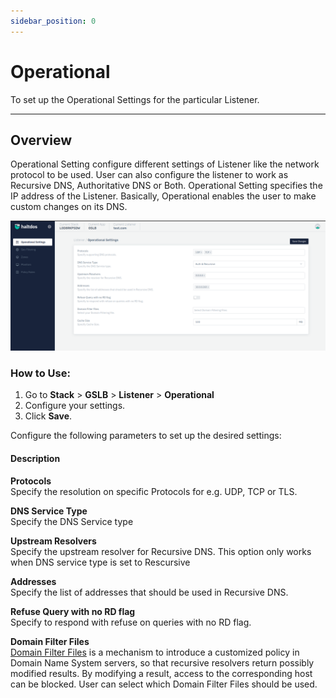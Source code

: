 ```yaml
---
sidebar_position: 0
---
```


# Operational

To set up the Operational Settings for the particular Listener.

---

## Overview

Operational Setting configure different settings of Listener like the network protocol to be used. User can also configure the listener to work as Recursive DNS, Authoritative DNS or Both. Operational Setting specifies the IP address of the Listener. Basically, Operational enables the user to make custom changes on its DNS.

![operational](/img/gslb/v2/operational.png)

### How to Use:
1. Go to  **Stack** > **GSLB** > **Listener** > **Operational**
2. Configure your settings.
3. Click **Save**.

Configure the following parameters to set up the desired settings:





#### Description

**Protocols**  
Specify the resolution on specific Protocols for e.g. UDP, TCP or TLS.  

**DNS Service Type**  
Specify the DNS Service type  

**Upstream Resolvers**  
Specify the upstream resolver for Recursive DNS. This option only works when DNS service type is set to Rescursive  

**Addresses**  
Specify the list of addresses that should be used in Recursive DNS.  

**Refuse Query with no RD flag**  
Specify to respond with refuse on queries with no RD flag.  

**Domain Filter Files**  
[Domain Filter Files](../domain-filters.md) is a mechanism to introduce a customized policy in Domain Name System servers, so that recursive resolvers return possibly modified results. By modifying a result, access to the corresponding host can be blocked. User can select which Domain Filter Files should be used.  